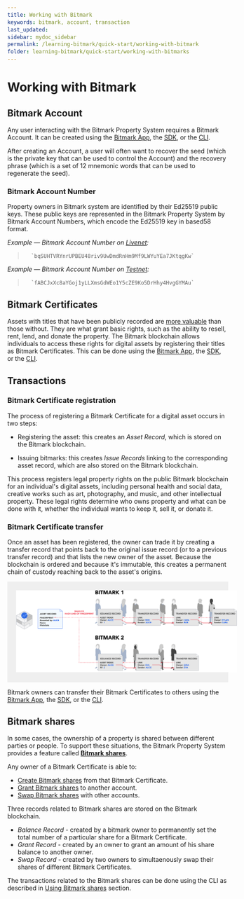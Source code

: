 ```yaml
---
title: Working with Bitmark
keywords: bitmark, account, transaction
last_updated: 
sidebar: mydoc_sidebar
permalink: /learning-bitmark/quick-start/working-with-bitmark
folder: learning-bitmark/quick-start/working-with-bitmarks
---
```


# Working with Bitmark

## Bitmark Account

Any user interacting with the Bitmark Property System requires a Bitmark Account. It can be created using the [Bitmark App](using-bitmark-app.md#creating-a-bitmark-account), the [SDK](using-sdk.md#creating-a-bitmark-account), or the [CLI](using-cli.md#creating-a-bitmark-account).

After creating an Account, a user will often want to recover the seed (which is the private key that can be used to control the Account) and the recovery phrase (which is a set of 12 mnemonic words that can be used to regenerate the seed).

### Bitmark Account Number

Property owners in Bitmark system are identified by their Ed25519 public keys. These public keys are represented in the Bitmark Property System by Bitmark Account Numbers, which encode the Ed25519 key in based58 format.

*Example — Bitmark Account Number on [Livenet](https://registry.bitmark.com/account/bqSUHTVRYnrUPBEU48riv9UwDmdRnHm9Mf9LWYuYEa7JKtqgKw):*
>       `bqSUHTVRYnrUPBEU48riv9UwDmdRnHm9Mf9LWYuYEa7JKtqgKw`
         
       
*Example — Bitmark Account Number on [Testnet](https://registry.test.bitmark.com/account/fABCJxXc8aYGoj1yLLXmsGdWEo1Y5cZE9Ko5DrHhy4HvgGYMAu/owned):*
>       `fABCJxXc8aYGoj1yLLXmsGdWEo1Y5cZE9Ko5DrHhy4HvgGYMAu`

## Bitmark Certificates

Assets with titles that have been publicly recorded are [more valuable](../../problem-we-are-trying-to-solve.md) than those without. They are what grant basic rights, such as the ability to resell, rent, lend, and donate the property. The Bitmark blockchain allows individuals to access these rights for digital assets by registering their titles as Bitmark Certificates. This can be done using the [Bitmark App](using-bitmark-app.md#registering-bitmark-certificates), the [SDK](using-sdk.md#registering-bitmark-certificates), or the [CLI](using-cli.md#registering-bitmark-certificates).

## Transactions

### Bitmark Certificate registration

The process of registering a Bitmark Certificate for a digital asset occurs in two steps:

* Registering the asset: this creates an *Asset Record*, which is stored on the Bitmark blockchain.

* Issuing bitmarks: this creates *Issue Records* linking to the corresponding asset record, which are also stored on the Bitmark blockchain.

This process registers legal property rights on the public Bitmark blockchain for an individual's digital assets, including personal health and social data, creative works such as art, photography, and music, and other intellectual property. These legal rights determine who owns property and what can be done with it, whether the individual wants to keep it, sell it, or donate it.

### Bitmark Certificate transfer

Once an asset has been registered, the owner can trade it by creating a transfer record that points back to the original issue record (or to a previous transfer record) and that lists the new owner of the asset. Because the blockchain is ordered and because it's immutable, this creates a permanent chain of custody reaching back to the asset's origins.

<div style="background-color: #efefef; text-align: center;">
    <img src="/assets/images/TransferringBitmark_0.png" alt="Record chain" title="Record chain" style="padding: 20px" />
</div>

Bitmark owners can transfer their Bitmark Certificates to others using the [Bitmark App](using-bitmark-app.md#transferring-bitmark-certificates), the [SDK](using-sdk.md#transferring-bitmark-certificates), or the [CLI](using-cli.md#transferring-bitmark-certificates).

## Bitmark shares

In some cases, the ownership of a property is shared between different parties or people. To support these situations, the Bitmark Property System provides a feature called **[Bitmark shares](../.../../bitmark-appendix/bitmark-shares)**.

Any owner of a Bitmark Certificate is able to:

* [Create Bitmark shares](using-bitmark-shares.md#creating-bitmark-shares) from that Bitmark Certificate.
* [Grant Bitmark shares](using-bitmark-shares.md#granting-bitmark-shares-to-another-account) to another account.
* [Swap Bitmark shares](using-bitmark-shares.md#swapping-bitmark-shares) with other accounts.

Three records related to Bitmark shares are stored on the Bitmark blockchain.

* *Balance Record* - created by a bitmark owner to permanently set the total number of a particular share for a Bitmark Certificate.
* *Grant Record* - created by an owner to grant an amount of his share balance to another owner.
* *Swap Record* - created by two owners to simultaenously swap their shares of different Bitmark Certificates.

The transactions related to the Bitmark shares can be done using the CLI as described in [Using Bitmark shares](using-bitmark-shares.md) section.




